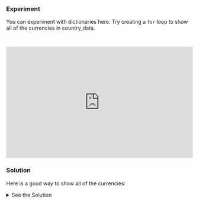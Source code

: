 
### Experiment

You can experiment with dictionaries here. Try creating a `for` loop to show all of the currencies in country_data.



<iframe src="https://trinket.io/embed/python/67f058762c" width="100%" height="300" frameborder="0" style="margin-top:2em"  allowfullscreen></iframe>

### Solution

Here is a good way to show all of the currencies:

<details><summary>See the Solution</summary>


```python

def show_currencies():
    for country_name in all_country_data:
        # each time through the loop, we'll get a different country_name.
        country_data = all_country_data[country_name]
        print(country_data['currency'])

show_currencies()

```


</details>


